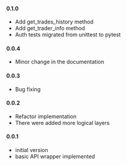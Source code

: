 #### 0.1.0
- Add get_trades_history method
- Add get_trader_info method
- Auth tests migrated from unittest to pytest

#### 0.0.4
- Minor change in the documentation

#### 0.0.3
- Bug fixing

#### 0.0.2
- Refactor implementation
- There were added more logical layers

#### 0.0.1
- initial version
- basic API wrapper implemented
